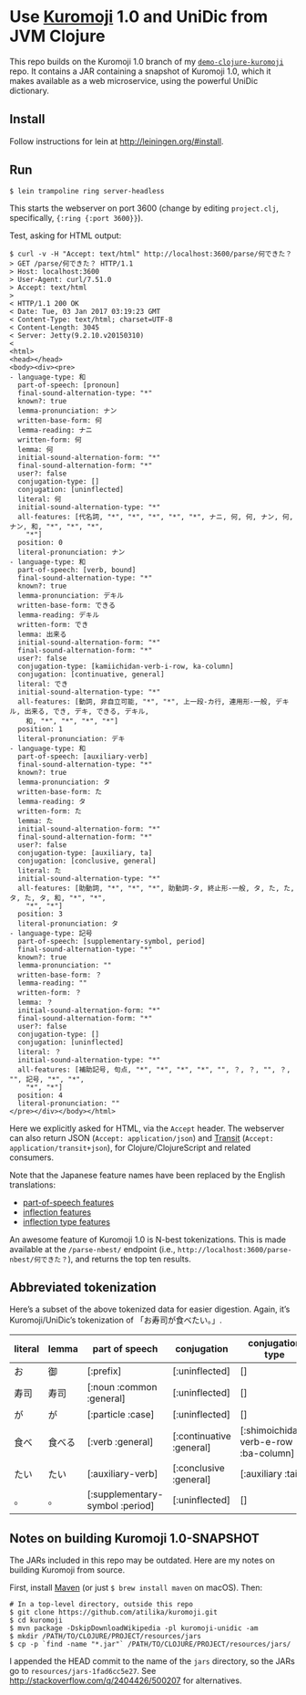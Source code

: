 # Use [Kuromoji](https://github.com/atilika/kuromoji) 1.0 and UniDic from JVM Clojure

This repo builds on the Kuromoji 1.0 branch of my [`demo-clojure-kuromoji`](https://github.com/fasiha/demo-clojure-kuromoji/tree/kuromoji-1.0) repo. It contains a JAR containing a snapshot of Kuromoji 1.0, which it makes available as a web microservice, using the powerful UniDic dictionary.

## Install
Follow instructions for lein at http://leiningen.org/#install.

## Run
```
$ lein trampoline ring server-headless
```
This starts the webserver on port 3600 (change by editing `project.clj`, specifically, `{:ring {:port 3600}}`).

Test, asking for HTML output:
```
$ curl -v -H "Accept: text/html" http://localhost:3600/parse/何できた？
> GET /parse/何できた？ HTTP/1.1
> Host: localhost:3600
> User-Agent: curl/7.51.0
> Accept: text/html
>
< HTTP/1.1 200 OK
< Date: Tue, 03 Jan 2017 03:19:23 GMT
< Content-Type: text/html; charset=UTF-8
< Content-Length: 3045
< Server: Jetty(9.2.10.v20150310)
<
<html>
<head></head>
<body><div><pre>
- language-type: 和
  part-of-speech: [pronoun]
  final-sound-alternation-type: "*"
  known?: true
  lemma-pronunciation: ナン
  written-base-form: 何
  lemma-reading: ナニ
  written-form: 何
  lemma: 何
  initial-sound-alternation-form: "*"
  final-sound-alternation-form: "*"
  user?: false
  conjugation-type: []
  conjugation: [uninflected]
  literal: 何
  initial-sound-alternation-type: "*"
  all-features: [代名詞, "*", "*", "*", "*", "*", ナニ, 何, 何, ナン, 何, ナン, 和, "*", "*", "*",
    "*"]
  position: 0
  literal-pronunciation: ナン
- language-type: 和
  part-of-speech: [verb, bound]
  final-sound-alternation-type: "*"
  known?: true
  lemma-pronunciation: デキル
  written-base-form: できる
  lemma-reading: デキル
  written-form: でき
  lemma: 出来る
  initial-sound-alternation-form: "*"
  final-sound-alternation-form: "*"
  user?: false
  conjugation-type: [kamiichidan-verb-i-row, ka-column]
  conjugation: [continuative, general]
  literal: でき
  initial-sound-alternation-type: "*"
  all-features: [動詞, 非自立可能, "*", "*", 上一段-カ行, 連用形-一般, デキル, 出来る, でき, デキ, できる, デキル,
    和, "*", "*", "*", "*"]
  position: 1
  literal-pronunciation: デキ
- language-type: 和
  part-of-speech: [auxiliary-verb]
  final-sound-alternation-type: "*"
  known?: true
  lemma-pronunciation: タ
  written-base-form: た
  lemma-reading: タ
  written-form: た
  lemma: た
  initial-sound-alternation-form: "*"
  final-sound-alternation-form: "*"
  user?: false
  conjugation-type: [auxiliary, ta]
  conjugation: [conclusive, general]
  literal: た
  initial-sound-alternation-type: "*"
  all-features: [助動詞, "*", "*", "*", 助動詞-タ, 終止形-一般, タ, た, た, タ, た, タ, 和, "*", "*",
    "*", "*"]
  position: 3
  literal-pronunciation: タ
- language-type: 記号
  part-of-speech: [supplementary-symbol, period]
  final-sound-alternation-type: "*"
  known?: true
  lemma-pronunciation: ""
  written-base-form: ？
  lemma-reading: ""
  written-form: ？
  lemma: ？
  initial-sound-alternation-form: "*"
  final-sound-alternation-form: "*"
  user?: false
  conjugation-type: []
  conjugation: [uninflected]
  literal: ？
  initial-sound-alternation-type: "*"
  all-features: [補助記号, 句点, "*", "*", "*", "*", "", ？, ？, "", ？, "", 記号, "*", "*",
    "*", "*"]
  position: 4
  literal-pronunciation: ""
</pre></div></body></html>
```
Here we explicitly asked for HTML, via the `Accept` header. The webserver can also return JSON (`Accept: application/json`) and [Transit](https://github.com/cognitect/transit-format) (`Accept: application/transit+json`), for Clojure/ClojureScript and related consumers.

Note that the Japanese feature names have been replaced by the English translations:

- [part-of-speech features](https://gist.github.com/masayu-a/e3eee0637c07d4019ec9)
- [inflection features](https://gist.github.com/masayu-a/3e11168f9330e2d83a68)
- [inflection type features](https://gist.github.com/masayu-a/b3ce862336e47736e84f)

An awesome feature of Kuromoji 1.0 is N-best tokenizations. This is made available at the `/parse-nbest/` endpoint (i.e., `http://localhost:3600/parse-nbest/何できた？`), and returns the top ten results.

## Abbreviated tokenization
Here’s a subset of the above tokenized data for easier digestion. Again, it’s Kuromoji/UniDic’s tokenization of 「お寿司が食べたい。」.

| literal   | lemma    | part of speech                    | conjugation                | conjugation type                       |
|---|---|---|---|---|
| お        | 御       | [:prefix]                         | [:uninflected]             | []                                     |
| 寿司      | 寿司     | [:noun :common :general]          | [:uninflected]             | []                                     |
| が        | が       | [:particle :case]                 | [:uninflected]             | []                                     |
| 食べ      | 食べる   | [:verb :general]                  | [:continuative :general]   | [:shimoichidan-verb-e-row :ba-column]  |
| たい      | たい     | [:auxiliary-verb]                 | [:conclusive :general]     | [:auxiliary :tai]                      |
| 。        | 。       | [:supplementary-symbol :period]   | [:uninflected]             | []                                     |

## Notes on building Kuromoji 1.0-SNAPSHOT
The JARs included in this repo may be outdated. Here are my notes on building Kuromoji from source.

First, install [Maven](http://maven.apache.org/install.html) (or just `$ brew install maven` on macOS). Then:
```
# In a top-level directory, outside this repo
$ git clone https://github.com/atilika/kuromoji.git
$ cd kuromoji
$ mvn package -DskipDownloadWikipedia -pl kuromoji-unidic -am
$ mkdir /PATH/TO/CLOJURE/PROJECT/resources/jars
$ cp -p `find -name "*.jar"` /PATH/TO/CLOJURE/PROJECT/resources/jars/
```
I appended the HEAD commit to the name of the `jars` directory, so the JARs go to `resources/jars-1fad6cc5e27`. See http://stackoverflow.com/q/2404426/500207 for alternatives.
